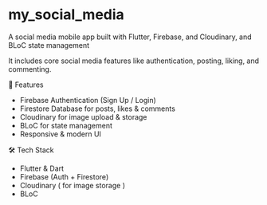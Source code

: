 # my_social_media


A social media mobile app built with Flutter, Firebase, and Cloudinary, and BLoC state management 

It includes core social media features like authentication, posting, liking, and commenting.  

🚀 Features
- Firebase Authentication (Sign Up / Login)  
- Firestore Database for posts, likes & comments  
- Cloudinary for image upload & storage  
- BLoC for state management  
- Responsive & modern UI  

🛠️ Tech Stack
- Flutter & Dart  
- Firebase (Auth + Firestore)  
- Cloudinary ( for image storage )
- BLoC  
